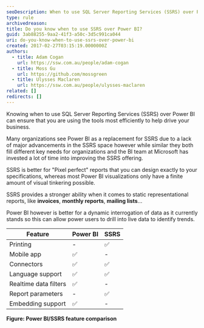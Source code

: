 ```yaml
---
seoDescription: When to use SQL Server Reporting Services (SSRS) over Power BI? Decide between "pixel perfect" reports and dynamic data interrogation with this feature comparison.
type: rule
archivedreason:
title: Do you know when to use SSRS over Power BI?
guid: 3ab88255-9aa2-41f3-a50c-3d5c991ca044
uri: do-you-know-when-to-use-ssrs-over-power-bi
created: 2017-02-27T03:15:19.0000000Z
authors:
  - title: Adam Cogan
    url: https://ssw.com.au/people/adam-cogan
  - title: Moss Gu
    url: https://github.com/mossgreen
  - title: Ulysses Maclaren
    url: https://ssw.com.au/people/ulysses-maclaren
related: []
redirects: []
---
```


Knowing when to use SQL Server Reporting Services (SSRS) over Power BI can ensure that you are using the tools most efficiently to help drive your business.

<!--endintro-->

Many organizations see Power BI as a replacement for SSRS due to a lack of major advancements in the SSRS space however while similar they both fill different key needs for organizations and the BI team at Microsoft has invested a lot of time into improving the SSRS offering.

SSRS is better for "Pixel perfect" reports that you can design exactly to your specifications, whereas most Power BI visualizations only have a finite amount of visual tinkering possible.

SSRS provides a stronger ability when it comes to static representational reports, like **invoices**, **monthly reports**, **mailing lists**...

Power BI however is better for a dynamic interrogation of data as it currently stands so this can allow power users to drill into live data to identify trends.

| Feature               | Power BI | SSRS |
| --------------------- | -------- | ---- |
| Printing              | -        | ✅   |
| Mobile app            | ✅       | -    |
| Connectors            | ✅       | ✅   |
| Language support      | ✅       | ✅   |
| Realtime data filters | ✅       | -    |
| Report parameters     | -        | ✅   |
| Embedding support     | ✅       | -    |

**Figure: Power BI/SSRS feature comparison**
